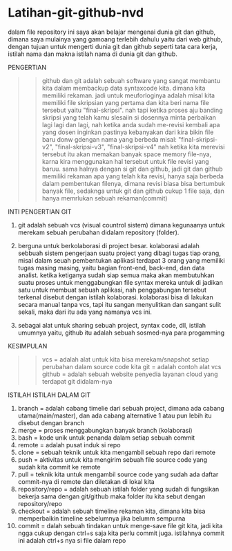 # Latihan-git-github-nvd
dalam file repository ini saya akan belajar mengenai dunia git dan github, dimana saya mulainya yang gamoang terlebih dahulu yaitu dari web github, dengan tujuan untuk mengerti dunia git dan github seperti tata cara kerja, istilah nama dan makna istilah nama di dunia git dan github.

PENGERTIAN
>>github dan git adalah sebuah software yang sangat membantu kita dalam membackup data syntaxcode kita. dimana kita memiliki rekaman. jadi untuk meuforloginya adalah misal kita memiliki file skripsian yang pertama dan kita beri nama file tersebut yaitu "final-skripsi". nah tapi ketika proses aju banding skripsi yang telah kamu slesaiin si dosennya minta perbaikan lagi lagi dan lagi, nah ketika anda sudah me-revisi kembali apa yang dosen inginkan pastinya kebanyakan dari kira bikin file baru donw gdengan nama yang berbeda misal: "final-skripsi-v2", "final-skripsi-v3", "final-skripsi-v4" nah ketika kita merevisi tersebut itu akan memakan banyak space memory file-nya, karna kira menggunakan hal tersebut untuk file revisi yang baruu. sama halnya dengan si git dan github, jadi git dan github memiliki rekaman apa yang telah  kita revisi, hanya saja berbeda dalam pembentukan filenya, dimana revisi  biasa bisa bertumbuk banyak file, sedaknga untuk git dan github cukup 1 file saja, dan hanya memrlukan sebuah rekaman(commit)


INTI PENGERTIAN GIT
1. git adalah sebuah vcs (visual countrol sistem) dimana kegunaanya untuk merekam sebuah perubahan didalam repository (folder).

2. berguna untuk berkolaborasi di project besar. kolaborasi adalah sebbuah sistem pengerjaan suatu project yang dibagi tugas tiap orang, misal dalam seuah pembentukan aplikasi terdapat 3 orang yang memiliki tugas masing masing, yaitu bagian front-end, back-end, dan data analist. ketika ketiganya sudah siap semua maka akan membutuhkan suatu proses untuk menggabungkan file syntax mereka untuk di jadikan satu untuk membuat sebuah aplikasi, nah penggabungan tersebut terkenal disebut dengan istilah kolaborasi. kolaborasi bisa di lakukan secara manual tanpa vcs, tapi itu sangan menyulitkan dan sangant sulit sekali, maka dari itu ada yang namanya vcs ini.

3. sebagai alat untuk sharing sebuah project, syntax code, dll, istilah umumnya yaitu, github itu adalah sebuah sosmed-nya para progamming

KESIMPULAN
>> vcs = adalah alat untuk kita bisa merekam/snapshot setiap perubahan dalam source code kita
>> git = adalah contoh alat vcs
>> github = adalah sebuah website penyedia layanan cloud yang terdapat git didalam-nya


ISTILAH ISTILAH DALAM GIT
1. branch = adalah cabang timelie dari sebuah project, dimana ada cabang utama(main/master), dan ada cabang alternative 1 atau pun lebih itu disebut dengan branch
2. merge = proses menggabungkan banyak branch (kolaborasi)
3. bash = kode unik untuk penanda dalam setiap sebuah commit
4. remote = adalah pusat induk si repo
5. clone = sebuah teknik untuk kita mengambil sebuah repo dari remote
6. push = aktivitas untuk kita mengirim sebuah file source code yang sudah kita commit ke remote
7. pull = teknik kita untuk mengambil source code yang sudah ada daftar commit-nya di remote dan diletakan di lokal kita
8. repository/repo = adalah sebuah istilah folder yang sudah di fungsikan bekerja sama dengan git/github maka folder itu kita sebut dengan repository/repo
9. checkout = adalah sebuah timeline rekaman kita, dimana kita bisa memperbaikin timeline sebelumnya jika belumm sempurna
10. commit = dalah sebuah tindakan untuk menge-save file git kita, jadi kita ngga cukup dengan ctrl+s saja kita perlu commit juga. istilahnya commit ini adalah ctrl+s nya si file dalam repo
